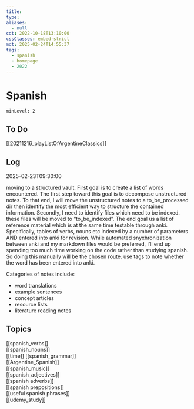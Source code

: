 ```yaml
---
title: 
type:
aliases:
  - null
cdt: 2022-10-18T13:10:00
cssClasses: embed-strict
mdt: 2025-02-24T14:55:37
tags:
  - spanish
  - homepage
  - 2022
---
```


# Spanish

```toc
minLevel: 2
```

## To Do

[[20211216_playListOfArgentineClassics]]

## Log

2025-02-23T09:30:00

moving to a structured vault. First goal is to create a list of words encountered. The first step toward this goal is to decompose unstructured notes. To that end, I will move the unstructured notes to a to_be_processed dir then identify the most efficient way to structure the contained information. Secondly, I need to identify files which need to be indexed. these files will be moved to “to_be_indexed”. The end goal us a list of reference material which is at the same time testable through anki. Specifically, tables of verbs, nouns etc indexed by a number of parameters AND entered into anki for revision. While automated snyxhronization between anki and my markdown files would be preferred, I’ll end up spending too much time working on the code rather than studying spanish. So doing this manually will be the chosen route. use tags to note whether the word has been entered into anki.

Categories of notes include:

- word translations
- example sentences
- concept articles
- resource lists
- literature reading notes



## Topics

[[spanish_verbs]]  
[[spanish_nouns]]  
[[time]]
[[spanish_grammar]]  
[[Argentine_Spanish]]  
[[spanish_music]]  
[[spanish_adjectives]]  
[[spanish adverbs]]  
[[spanish prepositions]]  
[[useful spanish phrases]]  
[[udemy_study]]
